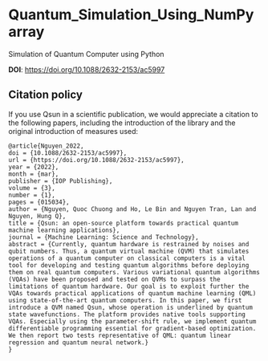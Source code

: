 # Quantum_Simulation_Using_NumPy array
Simulation of Quantum Computer using Python

**DOI**: https://doi.org/10.1088/2632-2153/ac5997

## Citation policy

If you use Qsun in a scientific publication, we would appreciate a citation to the following papers, including the introduction of the library and the original introduction of measures used:

```
@article{Nguyen_2022,
doi = {10.1088/2632-2153/ac5997},
url = {https://doi.org/10.1088/2632-2153/ac5997},
year = {2022},
month = {mar},
publisher = {IOP Publishing},
volume = {3},
number = {1},
pages = {015034},
author = {Nguyen, Quoc Chuong and Ho, Le Bin and Nguyen Tran, Lan and Nguyen, Hung Q},
title = {Qsun: an open-source platform towards practical quantum machine learning applications},
journal = {Machine Learning: Science and Technology},
abstract = {Currently, quantum hardware is restrained by noises and qubit numbers. Thus, a quantum virtual machine (QVM) that simulates operations of a quantum computer on classical computers is a vital tool for developing and testing quantum algorithms before deploying them on real quantum computers. Various variational quantum algorithms (VQAs) have been proposed and tested on QVMs to surpass the limitations of quantum hardware. Our goal is to exploit further the VQAs towards practical applications of quantum machine learning (QML) using state-of-the-art quantum computers. In this paper, we first introduce a QVM named Qsun, whose operation is underlined by quantum state wavefunctions. The platform provides native tools supporting VQAs. Especially using the parameter-shift rule, we implement quantum differentiable programming essential for gradient-based optimization. We then report two tests representative of QML: quantum linear regression and quantum neural network.}
}
```
